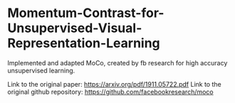 # Momentum-Contrast-for-Unsupervised-Visual-Representation-Learning

Implemented and adapted MoCo, created by fb research for high accuracy unsupervised learning.

Link to the original paper: https://arxiv.org/pdf/1911.05722.pdf
Link to the original github repository: https://github.com/facebookresearch/moco
